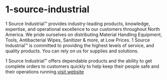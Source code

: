 # 1-source-industrial
1 Source Industrial™ provides industry-leading products, knowledge, expertise, and operational excellence to our customers throughout North America. We pride ourselves on distributing Material Handling Equipment, Tools, Antibacterial Wipes, Sanitizer & more, at Low Prices.   1 Source Industrial™ is committed to providing the highest levels of service, and quality products. You can rely on us for supplies and solutions.

1 Source Industrial™ offers dependable products and the ability to get complete orders to customers quickly to help keep their people safe and their operations running.<a href="https://1sourceindustrial.com/">visit website</a>
